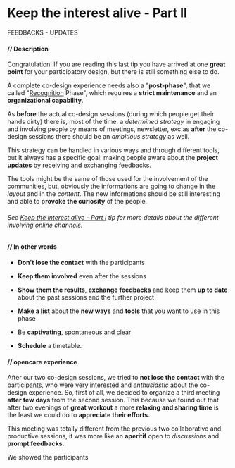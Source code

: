 # Keep the interest alive - Part II

FEEDBACKS - UPDATES

#### **// Description**

Congratulation! If you are reading this last tip you have arrived at one **great point** for your participatory design, but there is still something else to do. 

A complete co-design experience needs also a "**post-phase**", that we called "[Recognition](Our_experience_in_co-design_filed.md#recognition-phase) Phase", which requires a **strict maintenance** and an **organizational capability**.  

As **before** the actual co-design sessions (during which people get their hands dirty) there is, most of the time, a *determined strategy* in engaging and involving people by means of meetings, newsletter, exc as **after** the co-design sessions there should be an *ambitious strategy* as well. 

This strategy can be handled in various ways and through different tools, but it always has a specific goal: making people aware about the **project updates** by receiving and exchanging feedbacks. 

The tools might be the same of those used for the involvement of the communities, but, obviously the informations are going to change in the *layout* and in the *content*. The new informations should be still interesting and able to p**rovoke the curiosity** of the people. 

###### See [Keep the interest alive - Part I](keep_the_interest_alive.md) tip for more details about the different involving online channels.

#### **// In other words**

* **Don't lose the contact** with the participants

* **Keep them involved** even after the sessions

* **Show them the results**, **exchange feedbacks** and keep them **up to date** about the past sessions and the further project

* **Make a list** about the **new ways** and **tools** that you want to use in this phase

* Be **captivating**, spontaneous and clear

* **Schedule** a timetable.

#### **// opencare experience**

After our two co-design sessions, we tried to **not lose the contact** with the participants, who were very interested and *enthusiastic* about the co-design experience. So, first of all, we decided to organize a third meeting **after few days** from the second session. This because we found out that after two evenings of **great workout** a more **relaxing and sharing time** is the least we could do to **appreciate their efforts.**  

This meeting was totally different from the previous two collaborative and productive sessions, it was more like an **aperitif** open to *discussions* and **prompt feedbacks**. 

We showed the participants 

